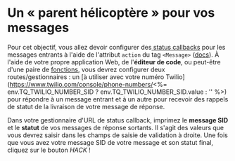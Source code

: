 # Un «&nbsp;parent hélicoptère&nbsp;» pour vos messages

Pour cet objectif, vous allez devoir configurer des[ status callbacks](https://support.twilio.com/hc/en-us/articles/360008989454-Tracking-the-Delivery-Status-of-an-Outbound-Twilio-SMS-or-MMS-Message) pour les messages entrants à l'aide de l'attribut `action` du tag `<Message>` ([docs](https://www.twilio.com/docs/sms/twiml/message#attributes-action)). À l'aide de votre propre application Web, de l'**éditeur de code**, ou peut-être d'une paire de [fonctions](https://www.twilio.com/console/functions/manage), vous devrez configurer deux routes/gestionnaires&nbsp;: un \[à utiliser avec votre numéro Twilio](https://www.twilio.com/console/phone-numbers/<%= env.TQ_TWILIO_NUMBER_SID ? env.TQ_TWILIO_NUMBER_SID.value : '' %>) pour répondre à un message entrant et à un autre pour recevoir des rappels de statut de la livraison de votre message de réponse.

Dans votre gestionnaire d'URL de status callback, imprimez le **message SID** et le **statut** de vos messages de réponse sortants. Il s'agit des valeurs que vous devrez saisir dans les champs de saisie de validation à droite. Une fois que vous avez votre message SID de votre message et son statut final, cliquez sur le bouton *HACK*&nbsp;!